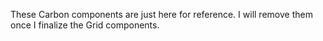 These Carbon components are just here for reference. I will remove them once I finalize the Grid components.
